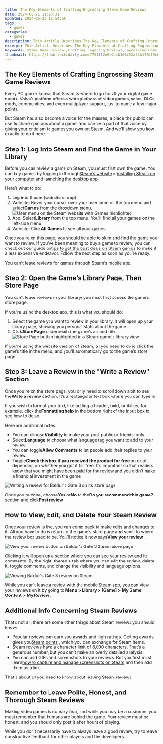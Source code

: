 ```yaml
---
title: The Key Elements of Crafting Engrossing Steam Game Reviews
date: 2024-06-21 11:26:31
updated: 2024-06-23 12:54:50
tags:
  - games
categories:
  - games
description: This Article Describes The Key Elements of Crafting Engrossing Steam Game Reviews
excerpt: This Article Describes The Key Elements of Crafting Engrossing Steam Game Reviews
keywords: Steam Game Reviews,Crafting Engaging Reviews,Engrossing Game Critique,Review Crafting Tips,Steam Gaming Feedback,Creating Captivating Game Critiques,Enthralling Steam Game Insights
thumbnail: https://thmb.techidaily.com/77611f2e0e7b4b101c92af3b172df9c62d2c1071591d3411a278cc0334c16e37.jpg
---
```


## The Key Elements of Crafting Engrossing Steam Game Reviews

 Every PC gamer knows that Steam is where to go for all your digital game needs. Valve’s platform offers a wide plethora of video games, sales, DLCs, mods, communities, and even multiplayer support, just to name a few major points.

 But Steam has also become a voice for the masses, a place the public can use to share opinions about a game. You can be a part of that voice by giving your criticism to games you own on Steam. And we’ll show you how exactly to do it here.

## Step 1: Log Into Steam and Find the Game in Your Library

 Before you can review a game on Steam, you must first own the game. You can buy games by logging in through[Steam’s website](https://store.steampowered.com/) or[installing Steam on your computer](https://www.makeuseof.com/what-is-steam-how-to-install/) and launching the desktop app.

Here’s what to do:

1. Log into Steam (website or app).
2. Website: Hover your cursor over your username on the top menu and select**Games** from the dropdown menu.  
![User menu on the Steam website with Games highlighted](https://static1.makeuseofimages.com/wordpress/wp-content/uploads/2023/10/user-menu-on-the-steam-website-with-games-highlighted.jpeg)
3. App: Select**Library** from the top menu. You’ll find all your games on the left-side menu.
4. Website: Click**All Games** to see all your games.

 Once you’re on this page, you should be able to skim and find the game you want to review. If you’ve been meaning to buy a game to review, you can check out our guide on[tips to get the best deals on Steam games](https://www.makeuseof.com/tag/5-ways-to-make-sure-you-get-the-best-deals-on-steam-games/) to make it a less expensive endeavor. Follow the next step as soon as you’re ready.

 You can’t leave reviews for games through Steam’s mobile app.

## Step 2: Open the Game’s Library Page, Then Store Page

 You can’t leave reviews in your library; you must first access the game’s store page.

If you’re using the desktop app, this is what you should do:

1. Select the game you want to review in your library. It will open up your library page, showing you personal stats about the game.
2. Click**Store Page** underneath the game’s art and title.  
![Store Page button highlighted in a Steam game's library view](https://static1.makeuseofimages.com/wordpress/wp-content/uploads/2023/10/store-page-button-highlighted-in-a-steam-game-s-library-view.jpeg)

 If you’re using the website version of Steam, all you need to do is click the game’s title in the menu, and you’ll automatically go to the game’s store page.

## Step 3: Leave a Review in the "Write a Review" Section

 Once you’re on the store page, you only need to scroll down a bit to see the**Write a review** section. It’s a rectangular text box where you can type in.

 If you wish to format your text, like adding a header, bold, or italics, for example, click the**Formatting help** in the bottom right of the input box to see how to do so.

Here are additional notes:

* You can choose**Visibility** to make your post public or friends-only.
* Select**Language** to choose what language tag you want to add to your review.
* You can toggle**Allow Comments** to let people add their replies to your review.
* Toggle**Check this box if you received the product for free** on or off, depending on whether you got it for free. It’s important so that readers know that you might have been paid for the review and you didn’t make a financial investment in the game.

![Writing a review for Baldur's Gate 3 on its store page](https://static1.makeuseofimages.com/wordpress/wp-content/uploads/2023/10/writing-a-review-for-baldur-s-gate-3-on-its-store-page.jpeg)

 Once you’re done, choose**Yes** or**No** to the**Do you recommend this game?** section and click**Post review** .

## How to View, Edit, and Delete Your Steam Review

 Once your review is live, you can come back to make edits and changes to it. All you have to do is return to the game’s store page and scroll to where the review box used to be. You’ll notice it now says**View your review** .

![View your review button on Baldur's Gate 3 Steam store page](https://static1.makeuseofimages.com/wordpress/wp-content/uploads/2023/10/view-your-review-button-on-baldur-s-gate-3-steam-store-page.jpeg)

 Clicking it will open up a section where you can see your review and its comments. By the right, there’s a tab where you can edit the review, delete it, toggle comments, and change the visibility and language options.

![Viewing Baldur's Gate 3 review on Steam](https://static1.makeuseofimages.com/wordpress/wp-content/uploads/2023/10/viewing-baldur-s-gate-3-review-on-steam.jpeg)

 While you can’t leave a review with the mobile Steam app, you can view your reviews on it by going to **Menu > Library > \[Game\] > My Game Content > My Review** .

## Additional Info Concerning Steam Reviews

 That’s not all; there are some other things about Steam reviews you should know:

* Popular reviews can earn you awards and high ratings. Getting awards gives you[Steam points](https://www.makeuseof.com/what-are-steam-points/) , which you can exchange for Steam items.
* Steam reviews have a character limit of 8,000 characters. That’s a generous number, but you can’t make an overly detailed analysis.
* You can add GIFs and screenshots to your reviews. But you first must learn[how to capture and manage screenshots on Steam](https://www.makeuseof.com/how-to-capture-and-manage-steam-screenshots/) and then add them as a link.

That's about all you need to know about leaving Steam reviews.

## Remember to Leave Polite, Honest, and Thorough Steam Reviews

 Making video games is no easy feat, and while you may be a customer, you must remember that humans are behind the game. Your review must be honest, and you should only post it after hours of playing.

 While you don’t necessarily have to always leave a good review, try to leave constructive feedback for other players and the developers.


<ins class="adsbygoogle"
     style="display:block"
     data-ad-format="autorelaxed"
     data-ad-client="ca-pub-7571918770474297"
     data-ad-slot="1223367746"></ins>



<ins class="adsbygoogle"
     style="display:block"
     data-ad-client="ca-pub-7571918770474297"
     data-ad-slot="8358498916"
     data-ad-format="auto"
     data-full-width-responsive="true"></ins>

